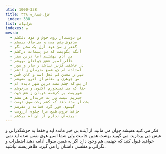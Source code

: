 ```yaml
---
utid: 1000-338
title: غزل شماره ۳۳۸
_index: 338
list: غزلیات
indexes: م
mesra:
  - من دوستدار روی خوش و موی دلکشم
  - مدهوش چشم مست و می صاف بیغشم
  - گفتی ز سرّ عهد ازل یک سخن بگو
  - آنگه بگویمت که دو پیمانه درکشم
  - من آدم بهشتیم اما درین سفر
  - حالی اسیر عشق جوانان مهوشم
  - در عاشقی گزیر نباشد ز ساز و سوز
  - استاده ام چو شمع مترسان ز آتشم
  - شیراز معدنِ لبِ لعل است و کانِ حُسن
  - من جوهری و مفلس از آنرو مشوشم
  - از بس که چشم مست درین شهر دیده ام
  - حقا که می نمیخورم اکنون و سرخوشم
  - شهریست پر کرشمه خوبان ز شش جهت
  - چیزیم نیست ور نه خریدار هر ششم
  - بخت ار مدد دهد که کشم رخت سوی دوست
  - گیسوی حور گرد فشاند ز مفرشم
  - حافظ عروس طبع مرا جلوه آرزوست
  - آیینه‌ای ندارم از آن آه میکشم
---
```

فکر می کنید همیشه جوان می مانید. از آینده بی خبر مانده اید و فقط به خوشگذرانی و عیش می پردازید. می گویید بهشت همین جاست ولی شما اسیر هوی نفس شده اید نمی خواهید قبول کنید که جهنمی هم وجود دارد اگر به همین منوال ادامه دهید اضطراب و نگرانی و مفلسی دامنتان را می گیرد. ظاهر پسند نباشید.
